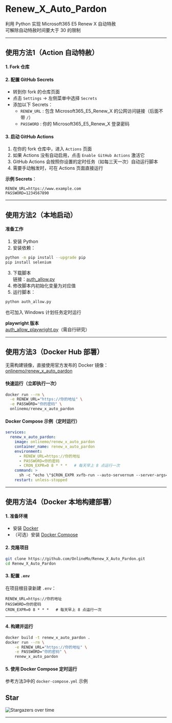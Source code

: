 # Renew_X_Auto_Pardon

利用 Python 实现 Microsoft365 E5 Renew X 自动特赦  
可解除自动特赦时间要大于 30 的限制

---

## 使用方法1（Action 自动特赦）

#### 1. Fork 仓库
#### 2. 配置 GitHub Secrets
- 转到你 fork 的仓库页面  
- 点击 `Settings` → 左侧菜单中选择 `Secrets`  
- 添加以下 Secrets：
  - `RENEW_URL` : 包含 Microsoft365_E5_Renew_X 的公网访问链接（后面不带 `/`）
  - `PASSWORD` : 你的 Microsoft365_E5_Renew_X 登录密码  

#### 3. 启动 GitHub Actions
1. 在你的 fork 仓库中，进入 `Actions` 页面  
2. 如果 Actions 没有自动启用，点击 `Enable GitHub Actions` 激活它  
3. GitHub Actions 会按照你设置的定时任务（如每三天一次）自动运行脚本  
4. 需要手动触发时，可在 Actions 页面直接运行  

**示例 Secrets**：
```
RENEW_URL=https://www.example.com
PASSWORD=1234567890
```

---

## 使用方法2（本地启动）

#### 准备工作
1. 安装 Python  
2. 安装依赖：
```bash
python -m pip install --upgrade pip
pip install selenium
```
3. 下载脚本  
   链接：[auth_allow.py](https://raw.githubusercontent.com/OnlineMo/Microsoft365_E5_Renew_X_-/refs/heads/main/auth_allow.py)  
4. 修改脚本内初始化变量为对应值  
5. 运行脚本：
```bash
python auth_allow.py
```
也可加入 Windows 计划任务定时运行  

**playwright 版本**  
[auth_allow_playwright.py](https://github.com/OnlineMo/Microsoft365_E5_Renew_X_-/raw/refs/heads/main/auth_allow_playwright.py)（需自行研究）

---

## 使用方法3（Docker Hub 部署）

无需构建镜像，直接使用官方发布的 Docker 镜像：[onlinemo/renew_x_auto_pardon](https://hub.docker.com/r/onlinemo/renew_x_auto_pardon)

#### 快速运行（立即执行一次）
```bash
docker run --rm \
  -e RENEW_URL="https://你的地址" \
  -e PASSWORD="你的密码" \
  onlinemo/renew_x_auto_pardon
```

#### Docker Compose 示例（定时运行）
```yaml
services:
  renew_x_auto_pardon:
    image: onlinemo/renew_x_auto_pardon
    container_name: renew_x_auto_pardon
    environment:
      - RENEW_URL=https://你的地址
      - PASSWORD=你的密码
      - CRON_EXPR=0 8 * * *   # 每天早上 8 点运行一次
    command: >
      sh -c "echo \"$CRON_EXPR xvfb-run --auto-servernum --server-args='-screen 0 1024x768x24' python allow.py\" | supercronic -"
    restart: unless-stopped
```

---

## 使用方法4（Docker 本地构建部署）

#### 1. 准备环境
- 安装 [Docker](https://docs.docker.com/get-docker/)  
- （可选）安装 [Docker Compose](https://docs.docker.com/compose/install/)

#### 2. 克隆项目
```bash
git clone https://github.com/OnlineMo/Renew_X_Auto_Pardon.git
cd Renew_X_Auto_Pardon
```

#### 3. 配置 `.env`
在项目根目录新建 `.env`：
```env
RENEW_URL=https://你的地址
PASSWORD=你的密码
CRON_EXPR=0 8 * * *   # 每天早上 8 点运行一次
```

---

#### 4. 构建并运行
```bash
docker build -t renew_x_auto_pardon .
docker run --rm \
    -e RENEW_URL="https://你的地址" \
    -e PASSWORD="你的密码" \
    renew_x_auto_pardon
```


#### 5. 使用 Docker Compose 定时运行
参考方法3中的 `docker-compose.yml` 示例


## Star
![Stargazers over time](https://starchart.cc/OnlineMo/Renew_X_Auto_Pardon.svg?variant=adaptive)

---
